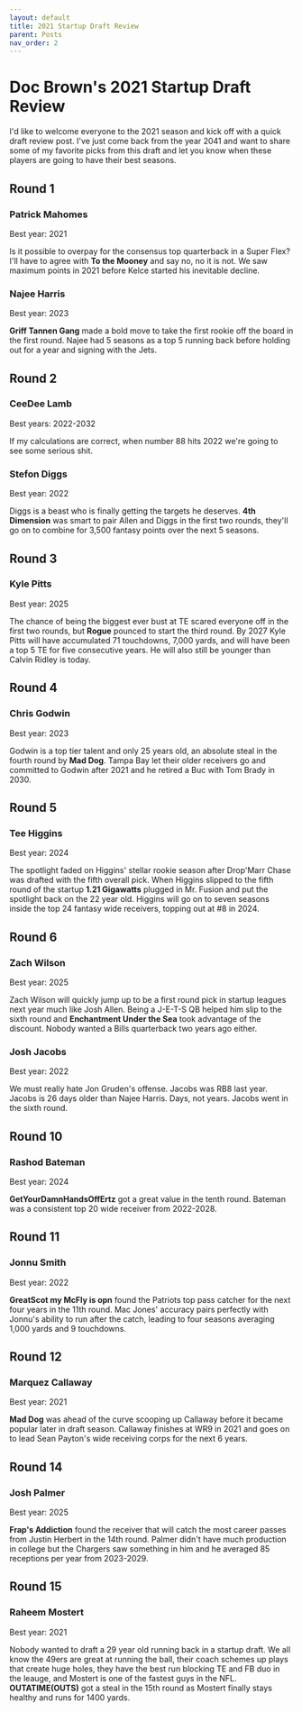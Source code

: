 ```yaml
---
layout: default
title: 2021 Startup Draft Review
parent: Posts
nav_order: 2
---
```

# Doc Brown's 2021 Startup Draft Review 

I'd like to welcome everyone to the 2021 season and kick off with a quick draft review post. I've just come back from the year 2041 and want to share some of my favorite picks from this draft and let you know when these players are going to have their best seasons.



## Round 1
### **Patrick Mahomes**
Best year: 2021

Is it possible to overpay for the consensus top quarterback in a Super Flex? I'll have to agree with **To the Mooney** and say no, no it is not. We saw maximum points in 2021 before Kelce started his inevitable decline.


### **Najee Harris**
Best year: 2023

**Griff Tannen Gang** made a bold move to take the first rookie off the board in the first round. Najee had 5 seasons as a top 5 running back before holding out for a year and signing with the Jets.

## Round 2

### **CeeDee Lamb**
Best years: 2022-2032

If my calculations are correct, when number 88 hits 2022 we're going to see some serious shit.

### **Stefon Diggs**
Best year: 2022

Diggs is a beast who is finally getting the targets he deserves. **4th Dimension** was smart to pair Allen and Diggs in the first two rounds, they'll go on to combine for 3,500 fantasy points over the next 5 seasons.


## Round 3

### **Kyle Pitts**
Best year: 2025

The chance of being the biggest ever bust at TE scared everyone off in the first two rounds, but **Rogue** pounced to start the third round. By 2027 Kyle Pitts will have accumulated 71 touchdowns, 7,000 yards, and will have been a top 5 TE for five consecutive years. He will also still be younger than Calvin Ridley is today.


## Round 4

### **Chris Godwin**
Best year: 2023

Godwin is a top tier talent and only 25 years old, an absolute steal in the fourth round by **Mad Dog**. Tampa Bay let their older receivers go and committed to Godwin after 2021 and he retired a Buc with Tom Brady in 2030.


## Round 5

### **Tee Higgins**
Best year: 2024

The spotlight faded on Higgins' stellar rookie season after Drop'Marr Chase was drafted with the fifth overall pick. When Higgins slipped to the fifth round of the startup **1.21 Gigawatts** plugged in Mr. Fusion and put the spotlight back on the 22 year old. Higgins will go on to seven seasons inside the top 24 fantasy wide receivers, topping out at #8 in 2024.


## Round 6

### **Zach Wilson**
Best year: 2025

Zach Wilson will quickly jump up to be a first round pick in startup leagues next year much like Josh Allen. Being a J-E-T-S QB helped him slip to the sixth round and **Enchantment Under the Sea** took advantage of the discount. Nobody wanted a Bills quarterback two years ago either.

### **Josh Jacobs**
Best year: 2022

We must really hate Jon Gruden's offense. Jacobs was RB8 last year. Jacobs is 26 days older than Najee Harris. Days, not years. Jacobs went in the sixth round.

## Round 10

### **Rashod Bateman**
Best year: 2024

**GetYourDamnHandsOffErtz** got a great value in the tenth round. Bateman was a consistent top 20 wide receiver from 2022-2028.

## Round 11

### **Jonnu Smith**
Best year: 2022

**GreatScot my McFly is opn** found the Patriots top pass catcher for the next four years in the 11th round. Mac Jones' accuracy pairs perfectly with Jonnu's ability to run after the catch, leading to four seasons averaging 1,000 yards and 9 touchdowns.

## Round 12

### **Marquez Callaway**
Best year: 2021

**Mad Dog** was ahead of the curve scooping up Callaway before it became popular later in draft season. Callaway finishes at WR9 in 2021 and goes on to lead Sean Payton's wide receiving corps for the next 6 years.

## Round 14

### **Josh Palmer**
Best year: 2025

**Frap's Addiction** found the receiver that will catch the most career passes from Justin Herbert in the 14th round. Palmer didn't have much production in college but the Chargers saw something in him and he averaged 85 receptions per year from 2023-2029.

## Round 15

### **Raheem Mostert**
Best year: 2021

Nobody wanted to draft a 29 year old running back in a startup draft. We all know the 49ers are great at running the ball, their coach schemes up plays that create huge holes, they have the best run blocking TE and FB duo in the leauge, and Mostert is one of the fastest guys in the NFL. **OUTATIME(OUTS)** got a steal in the 15th round as Mostert finally stays healthy and runs for 1400 yards.
